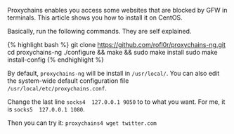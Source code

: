 Proxychains enables you access some websites that are blocked by GFW in
terminals. This article shows you how to install it on CentOS.

Basically, run the following commands. They are self explained.

{% highlight bash %}
git clone https://github.com/rofl0r/proxychains-ng.git
cd proxychains-ng
./configure && make && sudo make install
sudo make install-config
{% endhighlight %}

By default, `proxychains-ng` will be install in `/usr/local/`. You can also
edit the system-wide default configuration file
`/usr/local/etc/proxychains.conf`.

Change the last line `socks4  127.0.0.1 9050` to to what you want. For me, it is
`socks5  127.0.0.1 1080`.

Then you can try it: `proxychains4 wget twitter.com`
